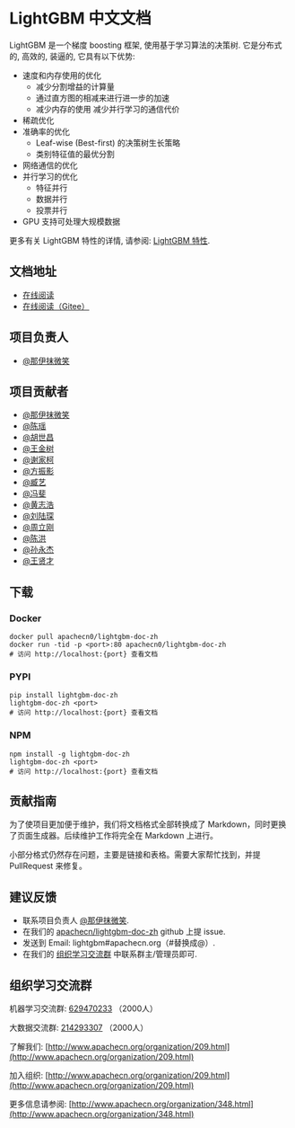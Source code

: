 # LightGBM 中文文档

LightGBM 是一个梯度 boosting 框架, 使用基于学习算法的决策树.
它是分布式的, 高效的, 装逼的, 它具有以下优势:
* 速度和内存使用的优化
  * 减少分割增益的计算量
  * 通过直方图的相减来进行进一步的加速
  * 减少内存的使用
  减少并行学习的通信代价
* 稀疏优化
* 准确率的优化
  * Leaf-wise (Best-first) 的决策树生长策略
  * 类别特征值的最优分割
* 网络通信的优化
* 并行学习的优化
  * 特征并行
  * 数据并行
  * 投票并行
* GPU 支持可处理大规模数据

更多有关 LightGBM 特性的详情, 请参阅: [LightGBM 特性]().

## 文档地址

+   [在线阅读](http://lightgbm.apachecn.org)
+   [在线阅读（Gitee）](https://apachecn.gitee.io/lightgbm-doc-zh/)

## 项目负责人

*   [@那伊抹微笑](https://github.com/wangyangting)

## 项目贡献者

*   [@那伊抹微笑](https://github.com/apachecn/lightgbm-doc-zh)
*   [@陈瑶](https://github.com/apachecn/lightgbm-doc-zh)
*   [@胡世昌](https://github.com/apachecn/lightgbm-doc-zh)
*   [@王金树](https://github.com/apachecn/lightgbm-doc-zh)
*   [@谢家柯](https://github.com/apachecn/lightgbm-doc-zh)
*   [@方振影](https://github.com/apachecn/lightgbm-doc-zh)
*   [@臧艺](https://github.com/apachecn/lightgbm-doc-zh)
*   [@冯斐](https://github.com/apachecn/lightgbm-doc-zh)
*   [@黄志浩](https://github.com/apachecn/lightgbm-doc-zh)
*   [@刘陆琛](https://github.com/apachecn/lightgbm-doc-zh)
*   [@周立刚](https://github.com/apachecn/lightgbm-doc-zh)
*   [@陈洪](https://github.com/apachecn/lightgbm-doc-zh)
*   [@孙永杰](https://github.com/apachecn/lightgbm-doc-zh)
*   [@王贤才](https://github.com/apachecn/lightgbm-doc-zh)

## 下载

### Docker

```
docker pull apachecn0/lightgbm-doc-zh
docker run -tid -p <port>:80 apachecn0/lightgbm-doc-zh
# 访问 http://localhost:{port} 查看文档
```

### PYPI

```
pip install lightgbm-doc-zh
lightgbm-doc-zh <port>
# 访问 http://localhost:{port} 查看文档
```

### NPM

```
npm install -g lightgbm-doc-zh
lightgbm-doc-zh <port>
# 访问 http://localhost:{port} 查看文档
```

## 贡献指南

为了使项目更加便于维护，我们将文档格式全部转换成了 Markdown，同时更换了页面生成器。后续维护工作将完全在 Markdown 上进行。

小部分格式仍然存在问题，主要是链接和表格。需要大家帮忙找到，并提 PullRequest 来修复。

## 建议反馈

*   联系项目负责人 [@那伊抹微笑](https://github.com/wangyangting).
*   在我们的 [apachecn/lightgbm-doc-zh](https://github.com/apachecn/lightgbm-doc-zh) github 上提 issue.
*   发送到 Email: lightgbm#apachecn.org（#替换成@）.
*   在我们的 [组织学习交流群](./apachecn-learning-group.rst) 中联系群主/管理员即可.

## 组织学习交流群

机器学习交流群: [629470233](http://shang.qq.com/wpa/qunwpa?idkey=bcee938030cc9e1552deb3bd9617bbbf62d3ec1647e4b60d9cd6b6e8f78ddc03) （2000人）

大数据交流群: [214293307](http://shang.qq.com/wpa/qunwpa?idkey=bcee938030cc9e1552deb3bd9617bbbf62d3ec1647e4b60d9cd6b6e8f78ddc03) （2000人）

了解我们: [http://www.apachecn.org/organization/209.html](http://www.apachecn.org/organization/209.html)

加入组织: [http://www.apachecn.org/organization/209.html](http://www.apachecn.org/organization/209.html)

更多信息请参阅: [http://www.apachecn.org/organization/348.html](http://www.apachecn.org/organization/348.html)
